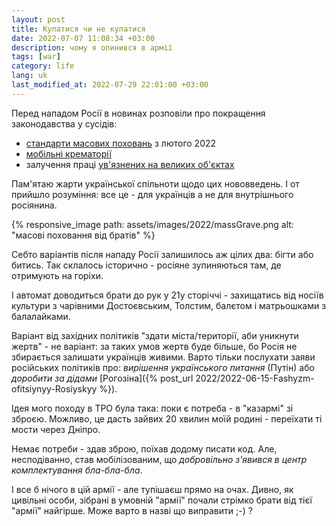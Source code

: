 ```yaml
---
layout: post
title: Купатися чи не купатися
date: 2022-07-07 11:08:34 +03:00
description: чому я опинився в армії
tags: [war]
category: life
lang: uk
last_modified_at: 2022-07-29 22:01:00 +03:00
---
```


Перед нападом Росії  в новинах розповіли про покращення законодавства у сусідів:
* [стандарти масових поховань](https://www.ukrinform.ua/rubric-world/3355527-u-rosii-z-2022-roku-zminuut-standarti-civilnoi-oboroni-sodo-masovih-pohovan.html)
  з лютого 2022
* [мобільні крематорії](https://armyinform.com.ua/2022/04/13/rosijski-vijska-vykorystovuyut-v-ukrayini-mobilni-krematoriyi/)
* залучення праці 
  [ув'язнених на великих об'єктах](https://rusmonitor.com/putin-vozvrashhaet-gulag-s-1-yanvarya-uzakonen-rabskij-trud-zaklyuchennyh-fakticheski.html)

Пам'ятаю жарти української спільноти щодо цих нововведень. І от прийшло розуміння: все це - для українців а не для внутрішнього росіянина.

{% responsive_image path: assets/images/2022/massGrave.png alt: "масові поховання від братів" %}

Себто варіантів після нападу Росії залишилось аж цілих два: бігти або битись.
Так склалось історично - росіяне зупиняються там, де отримують на горіхи.

І автомат доводиться брати до рук у 21у сторіччі - захищатись від носіїв культури з чарівними Достоєвським, Толстим, балєтом і матрьошками з балалайками.

Варіант від західних політиків "здати міста/території, аби уникнути жертв" - не варіант:
за таких умов жертв буде більше, бо Росія не збирається залишати українців живими.
Варто тільки послухати заяви російських політиків про:
_вирішення українського питання_ (Путін) 
або _доробити за дідами_ [Рогозіна]({% post_url 2022/2022-06-15-Fashyzm-ofitsiynyy-Rosiyskyy %}).

Ідея мого походу в ТРО була така: поки є потреба - в "казармі" зі зброєю.
Можливо, це дасть зайвих 20 хвилин моїй родині - переїхати ті мости через Дніпро.

Немає потреби - здав зброю, поїхав додому писати код.
Але, несподіванно, став мобілізованим, що _добровільно з'явився в центр комплектування бла-бла-бла_.

І все б нічого в цій армії - але тупішаєш прямо на очах.
Дивно, як цивільні особи, зібрані в умовній "армії" почали стрімко брати від тієї "армії" найгірше.
Може варто в назві що виправити ;-) ?